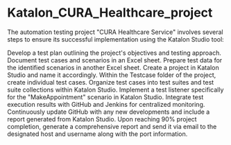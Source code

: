 # Katalon_CURA_Healthcare_project
The automation testing project "CURA Healthcare Service" involves several steps to ensure its successful implementation using the Katalon Studio tool:

Develop a test plan outlining the project's objectives and testing approach.
Document test cases and scenarios in an Excel sheet.
Prepare test data for the identified scenarios in another Excel sheet.
Create a project in Katalon Studio and name it accordingly.
Within the Testcase folder of the project, create individual test cases.
Organize test cases into test suites and test suite collections within Katalon Studio.
Implement a test listener specifically for the "MakeAppointment" scenario in Katalon Studio.
Integrate test execution results with GitHub and Jenkins for centralized monitoring.
Continuously update GitHub with any new developments and include a report generated from Katalon Studio.
Upon reaching 90% project completion, generate a comprehensive report and send it via email to the designated host and username along with the port information.
